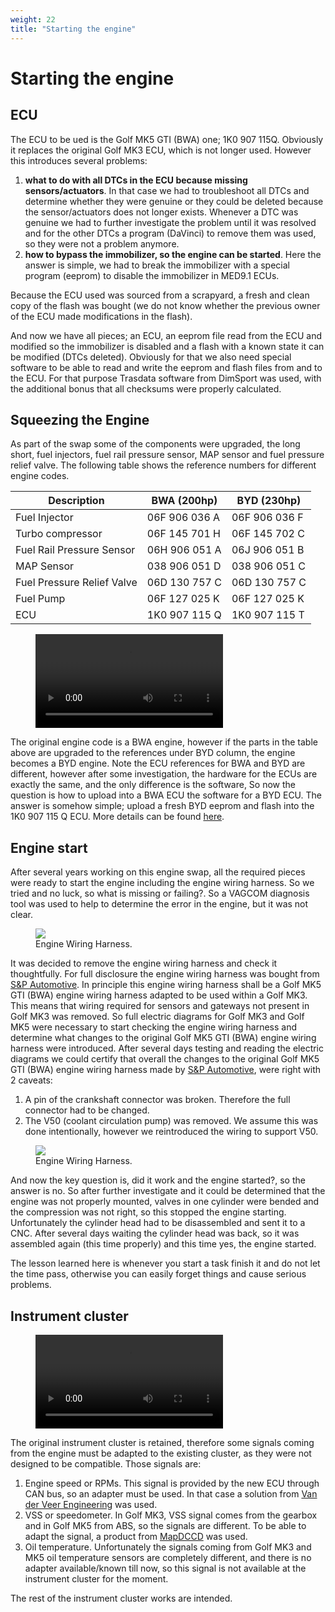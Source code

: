 ```yaml
---
weight: 22
title: "Starting the engine"
---
```


# Starting the engine

## ECU

The ECU to be ued is the Golf MK5 GTI (BWA) one; 1K0 907 115Q. Obviously it replaces the original Golf MK3 ECU, which is not longer used. However this introduces several problems:

1. **what to do with all DTCs in the ECU because missing sensors/actuators**. In that case we had to troubleshoot all DTCs and determine whether they were genuine or they could be deleted because the sensor/actuators does not longer exists. Whenever a DTC was genuine we had to further investigate the problem until it was resolved and for the other DTCs a program (DaVinci) to remove them was used, so they were not a problem anymore.
2. **how to bypass the immobilizer, so the engine can be started**. Here the answer is simple, we had to break the immobilizer with a special program (eeprom) to disable the immobilizer in MED9.1 ECUs.

Because the ECU used was sourced from a scrapyard, a fresh and clean copy of the flash was bought (we do not know whether the previous owner of the ECU made modifications in the flash).

And now we have all pieces; an ECU, an eeprom file read from the ECU and modified so the immobilizer is disabled and a flash with a known state it can be modified (DTCs deleted). Obviously for that we also need special software to be able to read and write the eeprom and flash files from and to the ECU. For that purpose Trasdata software from DimSport was used, with the additional bonus that all checksums were properly calculated.

## Squeezing the Engine

As part of the swap some of the components were upgraded, the long short, fuel injectors, fuel rail pressure sensor, MAP sensor and fuel pressure relief valve. The following table shows the reference numbers for different engine codes.

| Description                | BWA (200hp)   | BYD (230hp)   |
|----------------------------|---------------|---------------|
| Fuel Injector              | 06F 906 036 A | 06F 906 036 F |
| Turbo compressor           | 06F 145 701 H | 06F 145 702 C |
| Fuel Rail Pressure Sensor  | 06H 906 051 A | 06J 906 051 B |
| MAP Sensor                 | 038 906 051 D | 038 906 051 C |
| Fuel Pressure Relief Valve | 06D 130 757 C | 06D 130 757 C |
| Fuel Pump                  | 06F 127 025 K | 06F 127 025 K |
| ECU                        | 1K0 907 115 Q | 1K0 907 115 T |
<figure><video controls><source src="/images/start-engine-01.webm" type="video/webm"></video></figure>

The original engine code is a BWA engine, however if the parts in the table above are upgraded to the references under BYD column, the engine becomes a BYD engine. Note the ECU references for BWA and BYD are different, however after some investigation, the hardware for the ECUs are exactly the same, and the only difference is the software, So now the question is how to upload into a BWA ECU the software for a BYD ECU. The answer is somehow simple; upload a fresh BYD eeprom and flash into the 1K0 907 115 Q ECU. More details can be found [here](https://www.vwvortex.com/threads/software-advise-needed-for-bwa-engine-with-k04-turbo-s3-injectors.7912113).

## Engine start

After several years working on this engine swap, all the required pieces were ready to start the engine including the engine wiring harness. So we tried and no luck, so what is missing or failing?. So a VAGCOM diagnosis tool was used to help to determine the error in the engine, but it was not clear.
<figure><img src="/images/intro-engine-wiring.jpg" class="thumb-img"><figcaption>Engine Wiring Harness.</figcaption></figure>

It was decided to remove the engine wiring harness and check it thoughtfully. For full disclosure the engine wiring harness was bought from [S&P Automotive](https://s-pautomotive.com/). In principle this engine wiring harness shall be a Golf MK5 GTI (BWA) engine wiring harness adapted to be used within a Golf MK3. This means that wiring required for sensors and gateways not present in Golf MK3 was removed. So full electric diagrams for Golf MK3 and Golf MK5 were necessary to start checking the engine wiring harness and determine what changes to the original Golf MK5 GTI (BWA) engine wiring harness were introduced. After several days testing and reading the electric diagrams we could certify that overall the changes to the original Golf MK5 GTI (BWA) engine wiring harness made by [S&P Automotive](https://s-pautomotive.com), were right with 2 caveats:

1. A pin of the crankshaft connector was broken. Therefore the full connector had to be changed.
2. The V50 (coolant circulation pump) was removed. We assume this was done intentionally, however we reintroduced the wiring to support V50.
<figure><img src="/images/intro-engine-rebuild.jpg" class="thumb-img"><figcaption>Engine Wiring Harness.</figcaption></figure>

And now the key question is, did it work and the engine started?, so the answer is no. So after further investigate and it could be determined that the engine was not properly mounted, valves in one cylinder were bended and the compression was not right, so this stopped the engine starting. Unfortunately the cylinder head had to be disassembled and sent it to a CNC. After several days waiting the cylinder head was back, so it was assembled again (this time properly) and this time yes, the engine started.


The lesson learned here is whenever you start a task finish it and do not let the time pass, otherwise you can easily forget things and cause serious problems.

## Instrument cluster
<figure><video controls><source src="/images/start-engine-02.webm" type="video/webm"></video></figure>

The original instrument cluster is retained, therefore some signals coming from the engine must be adapted to the existing cluster, as they were not designed to be compatible. Those signals are:

1. Engine speed or RPMs. This signal is provided by the new ECU through CAN bus, so an adapter must be used. In that case a solution from [Van der Veer Engineering](https://www.vdveer-engineering.nl/en/products/can-controller/can-controller-overview) was used.
2. VSS or speedometer. In Golf MK3, VSS signal comes from the gearbox and in Golf MK5 from ABS, so the signals are different. To be able to adapt the signal, a product from [MapDCCD](https://mapdccd.com/vss.html) was used.
3. Oil temperature. Unfortunately the signals coming from Golf MK3 and MK5 oil temperature sensors are completely different, and there is no adapter available/known till now, so this signal is not available at the instrument cluster for the moment.

The rest of the instrument cluster works are intended.
